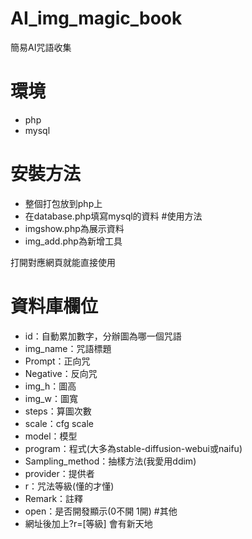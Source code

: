 # AI_img_magic_book
簡易AI咒語收集
# 環境
* php
* mysql
# 安裝方法
* 整個打包放到php上
* 在database.php填寫mysql的資料
#使用方法
* imgshow.php為展示資料
* img_add.php為新增工具

打開對應網頁就能直接使用

# 資料庫欄位
* id：自動累加數字，分辦圖為哪一個咒語
* img_name：咒語標題
* Prompt：正向咒
* Negative：反向咒
* img_h：圖高
* img_w：圖寬
* steps：算圖次數
* scale：cfg scale
* model：模型
* program：程式(大多為stable-diffusion-webui或naifu)
* Sampling_method：抽樣方法(我愛用ddim)
* provider：提供者
* r：咒法等級(懂的才懂)
* Remark：註釋
* open：是否開發顯示(0不開 1開)
#其他
* 網址後加上?r=[等級] 會有新天地
